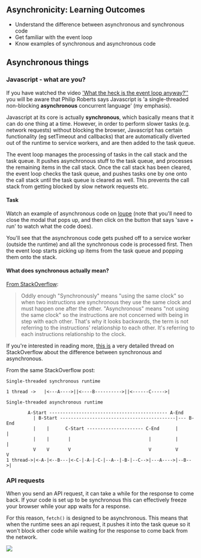## Asynchronicity: Learning Outcomes
* Understand the difference between asynchronous and synchronous code
* Get familiar with the event loop
* Know examples of synchronous and asynchronous code

## Asynchronous things

### Javascript - what are you?
If you have watched the video ['What the heck is the event loop anyway?''](https://www.youtube.com/watch?v=8aGhZQkoFbQ&t) you will be aware that Philip Roberts says Javascript is 'a single-threaded non-blocking **asynchronous** concurrent language' (my emphasis).  

Javascript at its core is actually **synchronous**, which basically means that it can do one thing at a time. However, in order to perform slower tasks (e.g. network requests) without blocking the browser, Javascript has certain functionality (eg setTimeout and callbacks) that are automatically diverted out of the runtime to service workers, and are then added to the task queue.

The event loop manages the processing of tasks in the call stack and the task queue. It pushes asynchronous stuff to the task queue, and processes the remaining items in the call stack. Once the call stack has been cleared, the event loop checks the task queue, and pushes tasks one by one onto the call stack until the task queue is cleared as well. This prevents the call stack from getting blocked by slow network requests etc.  

#### Task
Watch an example of asynchronous code on [loupe](http://latentflip.com/loupe/?code=Ly9zeW5jaHJvbm91cyBjb2RlClsxLDIsMyw0XS5mb3JFYWNoKGZ1bmN0aW9uKGkpIHsKICAgIGNvbnNvbGUubG9nKGkpOwp9KTsKCi8vYXN5bmNocm9ub3VzIGNvZGUKZnVuY3Rpb24gYXN5bmNGb3JFYWNoKGFycmF5LCBjYikgewogICAgYXJyYXkuZm9yRWFjaChmdW5jdGlvbiAoKSB7CiAgICAgICAgc2V0VGltZW91dChjYiwgMCk7CiAgICB9KTsKfQoKYXN5bmNGb3JFYWNoKFsxLDIsMyw0XSwgZnVuY3Rpb24oaSkgewogICAgY29uc29sZS5sb2coaSkKfSk7CgovL3N5bmNocm9ub3VzIGNvZGUKWzEsMiwzLDRdLmZvckVhY2goZnVuY3Rpb24oaSkgewogICAgY29uc29sZS5sb2coaSk7Cn0pOw%3D%3D!!!PGJ1dHRvbj5DbGljayBtZSE8L2J1dHRvbj4%3D) (note that you'll need to close the modal that pops up, and then click on the button that says 'save + run' to watch what the code does).   

You'll see that the asynchronous code gets pushed off to a service worker (outside the runtime) and all the synchronous code is processed first. Then the event loop starts picking up items from the task queue and popping them onto the stack.

#### What does synchronous actually mean?



[From StackOverflow](http://stackoverflow.com/questions/748175/asynchronous-vs-synchronous-execution-what-does-it-really-mean):
>Oddly enough "Synchronously" means "using the same clock" so when two instructions are synchronous they use the same clock and must happen one after the other. "Asynchronous" means "not using the same clock" so the instructions are not concerned with being in step with each other. That's why it looks backwards, the term is not referring to the instructions' relationship to each other. It's referring to each instructions relationship to the clock.

If you're interested in reading more, [this is](http://stackoverflow.com/questions/748175/asynchronous-vs-synchronous-execution-what-does-it-really-mean) a very detailed thread on StackOverflow about the difference between synchronous and asynchronous.  

From the same StackOverflow post:
```
Single-threaded synchronous runtime  

1 thread ->   |<---A---->||<----B---------->||<------C----->|

Single-threaded asynchronous runtime  

        A-Start -------------------------------------------- A-End   
          | B-Start -------------------------------------------|--- B-End   
          |    |      C-Start --------------------- C-End      |      |   
          |    |       |                             |         |      |
          V    V       V                             V         V      V      
1 thread->|<-A-|<--B---|<-C-|-A-|-C-|--A--|-B-|--C-->|---A---->|--B-->|
```

### API requests
When you send an API request, it can take a while for the response to come back. If your code is set up to be synchronous this can effectively freeze your browser while your app waits for a response.

For this reason, `fetch()` is designed to be asynchronous. This means that when the runtime sees an api request, it pushes it into the task queue so it won't block other code while waiting for the response to come back from the network.

![](https://i.imgur.com/o4dY0mA.png)
